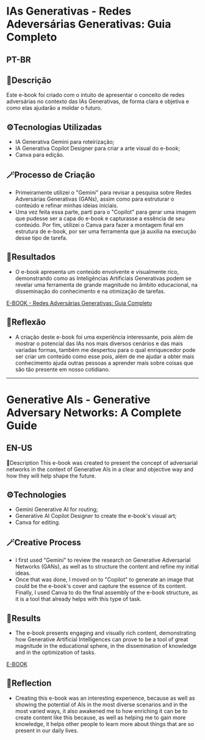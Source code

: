 # IAs Generativas - Redes Adeversárias Generativas: Guia Completo

## **PT-BR**
## 📄Descrição
Este e-book foi criado com o intuito de apresentar o conceito de redes adversárias no contexto das IAs Generativas, de forma clara e objetiva e como elas ajudarão a moldar o futuro.

## ⚙️Tecnologias Utilizadas
- IA Generativa Gemini para roteirização;
- IA Generativa Copilot Designer para criar a arte visual do e-book;
- Canva para edição.

## 🪄Processo de Criação
- Primeiramente utilizei o "Gemini" para revisar a pesquisa sobre Redes Adversárias Generativas (GANs), assim como para estruturar o conteúdo e refinar minhas ideias iniciais. 
- Uma vez feita essa parte, parti para o "Copilot" para gerar uma imagem que pudesse ser a capa do e-book e capturasse a essência de seu conteúdo. Por fim, utilizei o Canva para fazer a montagem final em estrutura de e-book, por ser uma ferramenta que já auxilia na execução desse tipo de tarefa.

## 🎯Resultados
- O e-book apresenta um conteúdo envolvente e visualmente rico, demonstrando como as Inteligências Artificiais Generativas podem se revelar uma ferramenta de grande magnitude no âmbito educacional, na disseminação do conhecimento e na otimização de tarefas.

[E-BOOK - Redes Adversárias Generativas: Guia Completo](https://github.com/jessieFerrS/BootCamp-Python-AI-Backend-Vivo-DIO/blob/main/Desafio%20de%20Projeto%20-%20Natural%20ou%20Fake%20Natty%20Como%20Vencer%20na%20Era%20das%20IAs%20Generativas/IAs%20Generativas%20-%20Redes%20Advers%C3%A1rias%20Generativas%20-%20Guia%20Completo.pdf)

## 🤔Reflexão
- A criação deste e-book foi uma experiência interessante, pois além de mostrar o potencial das IAs nos mais diversos cenários e das mais variadas formas, também me despertou para o qual enriquecedor pode ser criar um conteúdo como esse pois, além de me ajudar a obter mais conhecimento ajuda outras pessoas a aprender mais sobre coisas que são tão presente em nosso cotidiano.

-------------------------------------------------------------------
# Generative AIs - Generative Adversary Networks: A Complete Guide

## **EN-US**
📄Description
This e-book was created to present the concept of adversarial networks in the context of Generative AIs in a clear and objective way and how they will help shape the future.

## ⚙️Technologies
- Gemini Generative AI for routing;
- Generative AI Copilot Designer to create the e-book's visual art;
- Canva for editing.

## 🪄Creative Process
- I first used "Gemini" to review the research on Generative Adversarial Networks (GANs), as well as to structure the content and refine my initial ideas. 
- Once that was done, I moved on to "Copilot" to generate an image that could be the e-book's cover and capture the essence of its content. Finally, I used Canva to do the final assembly of the e-book structure, as it is a tool that already helps with this type of task.

## 🎯Results
- The e-book presents engaging and visually rich content, demonstrating how Generative Artificial Intelligences can prove to be a tool of great magnitude in the educational sphere, in the dissemination of knowledge and in the optimization of tasks.

[E-BOOK]()

## 🤔Reflection
- Creating this e-book was an interesting experience, because as well as showing the potential of AIs in the most diverse scenarios and in the most varied ways, it also awakened me to how enriching it can be to create content like this because, as well as helping me to gain more knowledge, it helps other people to learn more about things that are so present in our daily lives.

